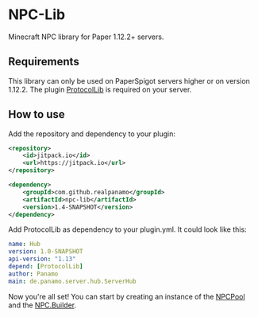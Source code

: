 # NPC-Lib
Minecraft NPC library for Paper 1.12.2+ servers.

## Requirements
This library can only be used on PaperSpigot servers higher or on version 1.12.2. 
The plugin [ProtocolLib](https://www.spigotmc.org/resources/protocollib.1997/) is required on your server.

## How to use
Add the repository and dependency to your plugin:
```xml
<repository>
    <id>jitpack.io</id>
    <url>https://jitpack.io</url>
</repository>

<dependency>
    <groupId>com.github.realpanamo</groupId>
    <artifactId>npc-lib</artifactId>
    <version>1.4-SNAPSHOT</version>
</dependency>
```
Add ProtocolLib as dependency to your plugin.yml. It could look like this:
```yml
name: Hub
version: 1.0-SNAPSHOT
api-version: "1.13"
depend: [ProtocolLib]
author: Panamo
main: de.panamo.server.hub.ServerHub
```
Now you're all set! You can start by creating an instance of the 
[NPCPool](https://github.com/realPanamo/NPC-Lib/blob/master/src/main/java/com/github/realpanamo/npc/NPCPool.java) and the 
[NPC.Builder](https://github.com/realPanamo/NPC-Lib/blob/master/src/main/java/com/github/realpanamo/npc/NPC.java).
